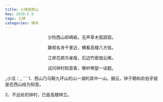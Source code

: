 ```yaml
---
title: 七律登西山
key: 2019.5.9
tags: 七律
categories: 律诗
---
```


<p align="center">少险西山却崎岖。无声草木孤寂寂。
</p>
<p align="center">静观名寺千里近，横看高楼八方低。
</p>
<p align="center">江岸花疏鸟雀瘦，石边竹密烟云稀。
</p>
<p align="center">试问钟村知音客，哪听琴瑟一话题。
</p>
_小注：_
```
1、西山乃马鞍九环山的山一湖的其中一山。据云，钟子期和俞伯牙就是在西山结为知音。

2、不远处的钟村，已是高楼林立。

```